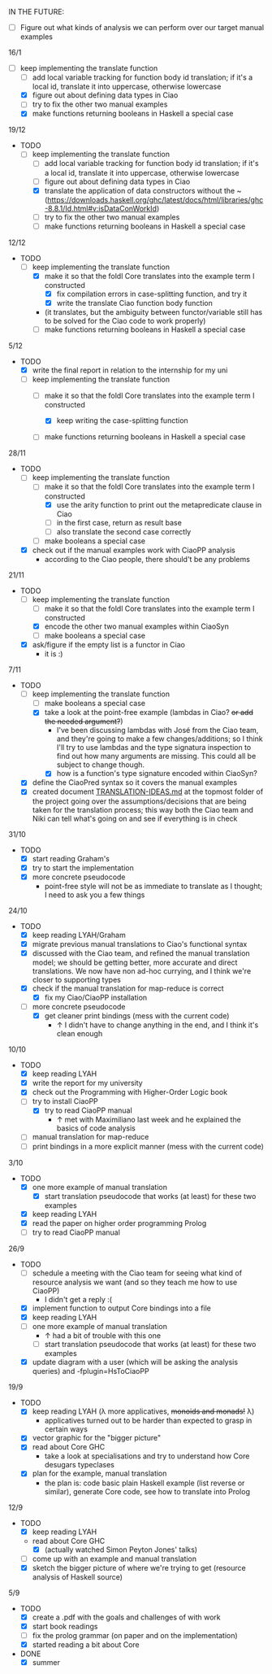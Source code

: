 IN THE FUTURE:

- [ ] Figure out what kinds of analysis we can perform over our target manual examples

16/1
  - [ ] keep implementing the translate function
    - [ ] add local variable tracking for function body id translation; if it's a local id, translate it into uppercase, otherwise lowercase
    - [x] figure out about defining data types in Ciao
    - [ ] try to fix the other two manual examples 
    - [x] make functions returning booleans in Haskell a special case

19/12

- TODO
  - [ ] keep implementing the translate function
    - [ ] add local variable tracking for function body id translation; if it's a local id, translate it into uppercase, otherwise lowercase
    - [ ] figure out about defining data types in Ciao
    - [x] translate the application of data constructors without the ~ (https://downloads.haskell.org/ghc/latest/docs/html/libraries/ghc-8.8.1/Id.html#v:isDataConWorkId)
    - [ ] try to fix the other two manual examples 
    - [ ] make functions returning booleans in Haskell a special case

12/12

- TODO
  - [ ] keep implementing the translate function
    - [x] make it so that the foldl Core translates into the example term I constructed
      - [x] fix compilation errors in case-splitting function, and try it
      - [x] write the translate Ciao function body function
    - (it translates, but the ambiguity between functor/variable still has to be solved for the Ciao code to work properly)
    - [ ] make functions returning booleans in Haskell a special case

5/12

- TODO
  - [x] write the final report in relation to the internship for my uni
  - [ ] keep implementing the translate function
    - [ ] make it so that the foldl Core translates into the example term I constructed
      - [x] keep writing the case-splitting function
    - [ ] make functions returning booleans in Haskell a special case


28/11
- TODO
  - [ ] keep implementing the translate function
    - [ ] make it so that the foldl Core translates into the example term I constructed
      - [x] use the arity function to print out the metapredicate clause in Ciao
      - [ ] in the first case, return as result base
      - [ ] also translate the second case correctly
    - [ ] make booleans a special case
  - [x] check out if the manual examples work with CiaoPP analysis
    - according to the Ciao people, there should't be any problems

21/11

- TODO
  - [ ] keep implementing the translate function
    - [ ] make it so that the foldl Core translates into the example term I constructed
    - [x] encode the other two manual examples within CiaoSyn
    - [ ] make booleans a special case
  - [x] ask/figure if the empty list is a functor in Ciao
    - it is :)

7/11

- TODO
  - [ ] keep implementing the translate function
    - [ ] make booleans a special case
    - [x] take a look at the point-free example (lambdas in Ciao? ~~or add the needed argument?~~)
      - I've been discussing lambdas with José from the Ciao team, and they're going to make a few changes/additions;
      so I think I'll try to use lambdas and the type signatura inspection to find out how many arguments are missing.
      This could all be subject to change though.
      - [x] how is a function's type signature encoded within CiaoSyn?
  - [x] define the CiaoPred syntax so it covers the manual examples
  - [x] created document [TRANSLATION-IDEAS.md](https://github.com/imdea-software/hs-to-ciao/blob/master/TRANSLATION-IDEAS.md) at the topmost folder of the project going over the assumptions/decisions
  that are being taken for the translation process; this way both the Ciao team and Niki can tell what's going on and see if   everything is in check

31/10

- TODO
  - [x] start reading Graham's
  - [x] try to start the implementation
  - [x] more concrete pseudocode
    - point-free style will not be as immediate to translate as I thought; I need to ask you a few things
    
24/10

- TODO
  - [x] keep reading LYAH/Graham
  - [x] migrate previous manual translations to Ciao's functional syntax
  - [x] discussed with the Ciao team, and refined the manual translation model; we should be getting better, more accurate and direct translations. We now have non ad-hoc currying, and I think we're closer to supporting types
  - [x] check if the manual translation for map-reduce is correct
    - [x] fix my Ciao/CiaoPP installation
  - [ ] more concrete pseudocode
    - [x] get cleaner print bindings (mess with the current code)
      - ↑ I didn't have to change anything in the end, and I think it's clean enough

10/10

- TODO
  - [x] keep reading LYAH
  - [x] write the report for my university
  - [x] check out the Programming with Higher-Order Logic book
  - [ ] try to install CiaoPP
    - [x] try to read CiaoPP manual
      - ↑ met with Maximiliano last week and he explained the basics of code analysis
  - [ ] manual translation for map-reduce
  - [ ] print bindings in a more explicit manner (mess with the current code)

3/10

- TODO
  - [x] one more example of manual translation
    - [x] start translation pseudocode that works (at least) for these two examples
  - [x] keep reading LYAH
  - [x] read the paper on higher order programming Prolog
  - [ ] try to read CiaoPP manual

26/9

- TODO
  - [ ] schedule a meeting with the Ciao team for seeing what kind of resource analysis we want (and so they teach me how to use CiaoPP)
    - I didn't get a reply :(
  - [x] implement function to output Core bindings into a file
  - [x] keep reading LYAH
  - [ ] one more example of manual translation
    - ↑ had a bit of trouble with this one
    - [ ] start translation pseudocode that works (at least) for these two examples
  - [x] update diagram with a user (which will be asking the analysis queries) and -fplugin=HsToCiaoPP 
  
19/9

- TODO
  - [x] keep reading LYAH (λ more applicatives, ~~monoids and monads!~~ λ)
      - applicatives turned out to be harder than expected to grasp in certain ways
  - [x] vector graphic for the "bigger picture"
  - [x] read about Core GHC
      - take a look at specialisations and try to understand how Core desugars
        typeclases
  - [x] plan for the example, manual translation
      - the plan is: code basic plain Haskell example (list reverse or similar),
        generate Core code, see how to translate into Prolog
  
12/9

- TODO
  - [X] keep reading LYAH
  - read about Core GHC 
    - [X] (actually watched Simon Peyton Jones' talks)
  - [ ] come up with an example and manual translation
  - [X] sketch the bigger picture of where we're trying to get (resource analysis of Haskell source)

5/9

- TODO
  - [x] create a .pdf with the goals and challenges of with work 
  - [x] start book readings 
  - [ ] fix the prolog grammar (on paper and on the implementation)
  - [x] started reading a bit about Core

- DONE 
  - [x] summer  
